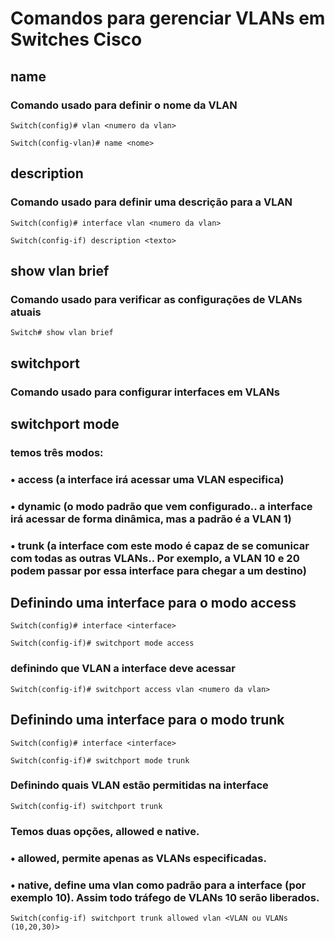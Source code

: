 # Comandos para gerenciar VLANs em Switches Cisco

## name

### Comando usado para definir o nome da VLAN

```
Switch(config)# vlan <numero da vlan>

Switch(config-vlan)# name <nome>
```

## description

### Comando usado para definir uma descrição para a VLAN

```
Switch(config)# interface vlan <numero da vlan>

Switch(config-if) description <texto>
```

## show vlan brief

### Comando usado para verificar as configurações de VLANs atuais

```
Switch# show vlan brief
```

## switchport

### Comando usado para configurar interfaces em VLANs

## switchport mode

### temos três modos:

### • access (a interface irá acessar uma VLAN especifica)

### • dynamic (o modo padrão que vem configurado.. a interface irá acessar de forma dinâmica, mas a padrão é a VLAN 1)

### • trunk (a interface com este modo é capaz de se comunicar com todas as outras VLANs.. Por exemplo, a VLAN 10 e 20 podem passar por essa interface para chegar a um destino)

## Definindo uma interface para o modo access

```
Switch(config)# interface <interface>

Switch(config-if)# switchport mode access
```
### definindo que VLAN a interface deve acessar

```
Switch(config-if)# switchport access vlan <numero da vlan>
```

## Definindo uma interface para o modo trunk

```
Switch(config)# interface <interface>

Switch(config-if)# switchport mode trunk
```

### Definindo quais VLAN estão permitidas na interface

```
Switch(config-if) switchport trunk
```
### Temos duas opções, allowed e native.

### • allowed, permite apenas as VLANs especificadas.

### • native, define uma vlan como padrão para a interface (por exemplo 10). Assim todo tráfego de VLANs 10 serão liberados.

```
Switch(config-if) switchport trunk allowed vlan <VLAN ou VLANs (10,20,30)>
```